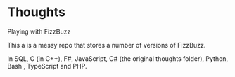 # Thoughts
Playing with FizzBuzz

This a is a messy repo that stores a number of versions of FizzBuzz.

In SQL, C (in C++), F#, JavaScript, C# (the original thoughts folder), Python, Bash , TypeScript and PHP.



